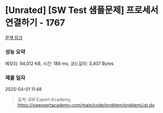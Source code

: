 # [Unrated] [SW Test 샘플문제] 프로세서 연결하기 - 1767 

[문제 링크](https://swexpertacademy.com/main/code/problem/problemDetail.do?contestProbId=AV4suNtaXFEDFAUf) 

### 성능 요약

메모리: 94,012 KB, 시간: 188 ms, 코드길이: 3,407 Bytes

### 제출 일자

2025-04-01 11:48



> 출처: SW Expert Academy, https://swexpertacademy.com/main/code/problem/problemList.do